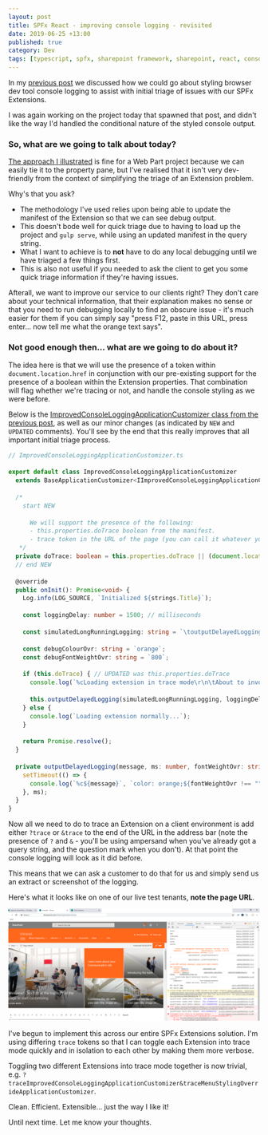 ```yaml
---
layout: post
title: SPFx React - improving console logging - revisited
date: 2019-06-25 +13:00
published: true
category: Dev
tags: [typescript, spfx, sharepoint framework, sharepoint, react, console logging]
---
```


In my [previous post](https://dreamsof.dev/2019-06-10-improving-console-logging-spfx/) we discussed how we could go about styling browser dev tool console logging to assist with initial triage of issues with our SPFx Extensions.

I was again working on the project today that spawned that post, and didn't like the way I'd handled the conditional nature of the styled console output.


### So, what are we going to talk about today?

[The approach I illustrated](https://dreamsof.dev/2019-06-10-improving-console-logging-spfx/) is fine for a Web Part project because we can easily tie it to the property pane, but I've realised that it isn't very dev-friendly from the context of simplifying the triage of an Extension problem.

Why's that you ask?
- The methodology I've used relies upon being able to update the manifest of the Extension so that we can see debug output.
- This doesn't bode well for quick triage due to having to load up the project and `gulp serve`, while using an updated manifest in the query string.
- What I want to achieve is to **not** have to do any local debugging until we have triaged a few things first.
- This is also not useful if you needed to ask the client to get you some quick triage information if they're having issues.

Afterall, we want to improve our service to our clients right? They don't care about your technical information, that their explanation makes no sense or that you need to run debugging locally to find an obscure issue - it's much easier for them if you can simply say "press F12, paste in this URL, press enter... now tell me what the orange text says".


### Not good enough then... what are we going to do about it?

The idea here is that we will use the presence of a token within `document.location.href` in conjunction with our pre-existing support for the presence of a boolean within the Extension properties. That combination will flag whether we're tracing or not, and handle the console styling as we were before.

Below is the [ImprovedConsoleLoggingApplicationCustomizer class from the previous post](https://dreamsof.dev/2019-06-10-improving-console-logging-spfx/), as well as our minor changes (as indicated by `NEW` and `UPDATED` comments). You'll see by the end that this really improves that all important initial triage process.

~~~ts
// ImprovedConsoleLoggingApplicationCustomizer.ts

export default class ImprovedConsoleLoggingApplicationCustomizer
  extends BaseApplicationCustomizer<IImprovedConsoleLoggingApplicationCustomizerProperties> {

  /* 
    start NEW
    
      We will support the presence of the following:
      - this.properties.doTrace boolean from the manifest.
      - trace token in the URL of the page (you can call it whatever you want).
   */   
  private doTrace: boolean = this.properties.doTrace || (document.location.href.indexOf(`?trace`) > -1 || document.location.href.indexOf(`&trace`) > -1);  
  // end NEW

  @override
  public onInit(): Promise<void> {
    Log.info(LOG_SOURCE, `Initialized ${strings.Title}`);

    const loggingDelay: number = 1500; // milliseconds

    const simulatedLongRunningLogging: string = `\toutputDelayedLogging invoked after ${loggingDelay} ms\r\n\tdebug X: longRunningResult1\r\n\tdebug Y: longRunningResult2\r\n\tdebugZ: longRunningResult3`;

    const debugColourOvr: string = `orange`;
    const debugFontWeightOvr: string = `800`;

    if (this.doTrace) { // UPDATED was this.properties.doTrace
      console.log(`%cLoading extension in trace mode\r\n\tAbout to invoke outputDelayedLogging`, `color: ${debugColourOvr};`);

      this.outputDelayedLogging(simulatedLongRunningLogging, loggingDelay, debugFontWeightOvr);
    } else {
      console.log(`Loading extension normally...`);
    }

    return Promise.resolve();
  }

  private outputDelayedLogging(message, ms: number, fontWeightOvr: string = ""): void {
    setTimeout(() => {
      console.log(`%c${message}`, `color: orange;${fontWeightOvr !== "" ? `font-weight: ${fontWeightOvr}` : ""}`);
    }, ms);
  }
}
~~~

Now all we need to do to trace an Extension on a client environment is add either `?trace` or `&trace` to the end of the URL in the address bar (note the presence of `?` and `&` - you'll be using ampersand when you've already got a query string, and the question mark when you don't). At that point the console logging will look as it did before.

This means that we can ask a customer to do that for us and simply send us an extract or screenshot of the logging.

Here's what it looks like on one of our live test tenants, **note the page URL**.

![Styling Console Logging extension - styled logging simplified](/img/StylingConsoleLogging10.png)

I've begun to implement this across our entire SPFx Extensions solution. I'm using differing `trace` tokens so that I can toggle each Extension into trace mode quickly and in isolation to each other by making them more verbose.

Toggling two different Extensions into trace mode together is now trivial, e.g. `?traceImprovedConsoleLoggingApplicationCustomizer&traceMenuStylingOverrideApplicationCustomizer`.

Clean. Efficient. Extensible... just the way I like it!

Until next time. Let me know your thoughts.
